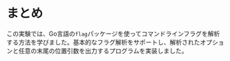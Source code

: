 # まとめ

この実験では、Go言語の`flag`パッケージを使ってコマンドラインフラグを解析する方法を学びました。基本的なフラグ解析をサポートし、解析されたオプションと任意の末尾の位置引数を出力するプログラムを実装しました。

